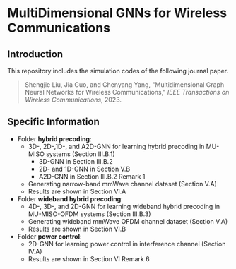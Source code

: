 # MultiDimensional GNNs for Wireless Communications

## Introduction

This repository includes the simulation codes of the following journal paper.

> Shengjie Liu,  Jia Guo, and Chenyang Yang, "Multidimensional Graph Neural Networks for
> Wireless Communications," *IEEE Transactions on Wireless Communications*, 2023.

## Specific Information

- Folder **hybrid precoding**: 
  - 3D-, 2D-,1D-, and A2D-GNN for learning hybrid precoding in MU-MISO systems (Section III.B.1)
    - 3D-GNN in Section III.B.2
    - 2D- and 1D-GNN in Section V.B
    - A2D-GNN in Section III.B.2 Remark 1
  - Generating narrow-band mmWave channel dataset (Section V.A)
  - Results are shown in Section  VI.A
- Folder **wideband hybrid precoding**:
  - 4D-, 3D-, and 2D-GNN for learning wideband hybrid precoding in MU-MISO-OFDM systems  (Section III.B.3)
  - Generating wideband mmWave OFDM channel dataset (Section V.A)
  - Results are shown in Section  VI.B
- Folder **power control**:
  - 2D-GNN for learning power control in interference channel (Section IV.A)
  - Results are shown in Section  VI Remark 6
